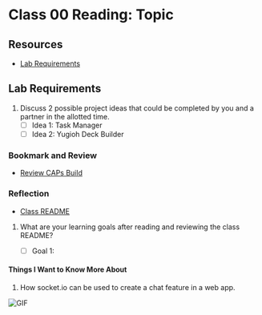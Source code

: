 # Class 00 Reading: Topic

## Resources

- [Lab Requirements](https://codefellows.github.io/code-401-javascript-guide/curriculum/class-14/lab/)

## Lab Requirements

1. Discuss 2 possible project ideas that could be completed by you and a partner in the allotted time.
    - [ ] Idea 1: Task Manager
    - [ ] Idea 2: Yugioh Deck Builder

### Bookmark and Review

- [Review CAPs Build](https://codefellows.github.io/code-401-javascript-guide/curriculum/apps-and-libraries/caps/)

### Reflection

- [Class README](https://codefellows.github.io/code-401-javascript-guide/curriculum/class-14/)

1. What are your learning goals after reading and reviewing the class README?

    - [ ] Goal 1:

#### Things I Want to Know More About

1. How socket.io can be used to create a chat feature in a web app.

![GIF](https://media.giphy.com/media/3o752ogcifnC3MECt2/giphy.gif)
